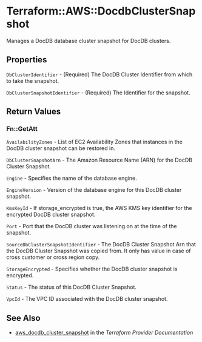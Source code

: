 # Terraform::AWS::DocdbClusterSnapshot

Manages a DocDB database cluster snapshot for DocDB clusters.

## Properties

`DbClusterIdentifier` - (Required) The DocDB Cluster Identifier from which to take the snapshot.

`DbClusterSnapshotIdentifier` - (Required) The Identifier for the snapshot.


## Return Values

### Fn::GetAtt

`AvailabilityZones` - List of EC2 Availability Zones that instances in the DocDB cluster snapshot can be restored in.

`DbClusterSnapshotArn` - The Amazon Resource Name (ARN) for the DocDB Cluster Snapshot.

`Engine` - Specifies the name of the database engine.

`EngineVersion` - Version of the database engine for this DocDB cluster snapshot.

`KmsKeyId` - If storage_encrypted is true, the AWS KMS key identifier for the encrypted DocDB cluster snapshot.

`Port` - Port that the DocDB cluster was listening on at the time of the snapshot.

`SourceDbClusterSnapshotIdentifier` - The DocDB Cluster Snapshot Arn that the DocDB Cluster Snapshot was copied from. It only has value in case of cross customer or cross region copy.

`StorageEncrypted` - Specifies whether the DocDB cluster snapshot is encrypted.

`Status` - The status of this DocDB Cluster Snapshot.

`VpcId` - The VPC ID associated with the DocDB cluster snapshot.

## See Also

* [aws_docdb_cluster_snapshot](https://www.terraform.io/docs/providers/aws/r/docdb_cluster_snapshot.html) in the _Terraform Provider Documentation_